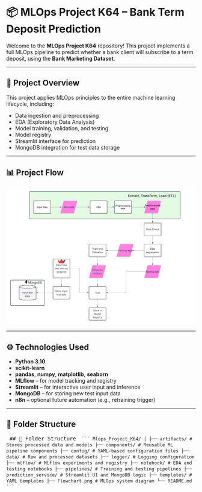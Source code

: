 # 📦 MLOps Project K64 – Bank Term Deposit Prediction

Welcome to the **MLOps Project K64** repository! This project implements a full MLOps pipeline to predict whether a bank client will subscribe to a term deposit, using the **Bank Marketing Dataset**.

---

## 📌 Project Overview

This project applies MLOps principles to the entire machine learning lifecycle, including:

- Data ingestion and preprocessing
- EDA (Exploratory Data Analysis)
- Model training, validation, and testing
- Model registry
- Streamlit interface for prediction
- MongoDB integration for test data storage

---

## 📊 Project Flow

![Flowchart](Flowchart.png)

---

## ⚙️ Technologies Used

- **Python 3.10**
- **scikit-learn**
- **pandas**, **numpy**, **matplotlib**, **seaborn**
- **MLflow** – for model tracking and registry
- **Streamlit** – for interactive user input and inference
- **MongoDB** – for storing new test input data
- **n8n** – optional future automation (e.g., retraining trigger)

---

## 🧰 Folder Structure
<pre> ## 🧰 Folder Structure <code> ``` Mlops_Project_K64/ │ ├── artifacts/ # Stores processed data and models ├── components/ # Reusable ML pipeline components ├── config/ # YAML-based configuration files ├── data/ # Raw and processed datasets ├── logger/ # Logging configuration ├── mlflow/ # MLflow experiments and registry ├── notebook/ # EDA and testing notebooks ├── pipelines/ # Training and testing pipelines ├── prediction_service/ # Streamlit UI and MongoDB logic ├── templates/ # YAML templates ├── Flowchart.png # MLOps system diagram └── README.md ``` </code> </pre>
